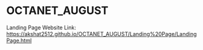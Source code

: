 # OCTANET_AUGUST
Landing Page Website Link: https://akshat2512.github.io/OCTANET_AUGUST/Landing%20Page/LandingPage.html

